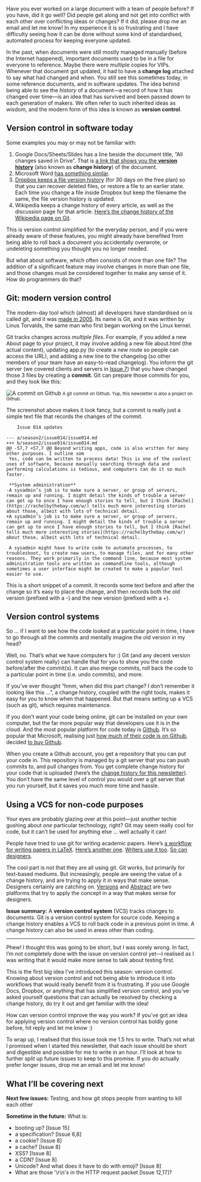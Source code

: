 Have you ever worked on a large document with a team of people before? If you have, did it go well? Did people get along and not get into conflict with each other over conflicting ideas or changes? If it did, please drop me an email and let me know! In my experience it is so frustrating and I have difficulty seeing how it can be done without some kind of standardised, automated process for keeping everyone updated.

In the past, when documents were still mostly managed manually (before the Internet happened), important documents used to be in a file for everyone to reference. Maybe there were multiple copies for VIPs. Whenever that document got updated, it had to have a **change log** attached to say what had changed and when. You still see this sometimes today, in some reference documents, and in software updates. The idea behind being able to see the *history* of a document—a record of how it has changed over time—is an idea that has survived and been passed down to each generation of makers. We often refer to such inherited ideas as wisdom, and the modern form of this idea is known as **version control**.

## Version control in software today

Some examples you may or may not be familiar with:

1. Google Docs/Sheets/Slides has a line beside the document title, “All changes saved in Drive”. That is [a link that shows you the **version history**](https://support.google.com/docs/answer/190843?co=GENIE.Platform%3DDesktop&hl=en) (also known as **change history**) of the document.
2. Microsoft Word [has something similar](https://support.office.com/en-us/article/view-the-version-history-of-an-item-or-file-in-a-list-or-library-53262060-5092-424d-a50b-c798b0ec32b1).
3. [Dropbox keeps a file version history](https://help.dropbox.com/security/version-history-overview) (for 30 days on the free plan) so that you can recover deleted files, or restore a file to an earlier state. Each time you change a file inside Dropbox but keep the filename the same, the file version history is updated.
4. Wikipedia keeps a change history of every article, as well as the discussion page for that article. [Here’s the change history of the Wikipedia page on Git](https://en.wikipedia.org/w/index.php?title=Git&action=history).

This is version control simplified for the everyday person, and if you were already aware of these features, you might already have benefited from being able to roll back a document you accidentally overwrote, or undeleting something you thought you no longer needed.

But what about software, which often consists of more than one file? The addition of a significant feature may involve changes in more than one file, and those changes must be considered together to make any sense of it. How do programmers do that?

## Git: modern version control

The modern-day tool which (almost) all developers have standardised on is called git, and it was [made in 2005](https://en.wikipedia.org/wiki/Git#History). Its name is Git, and it was written by Linus Torvalds, the same man who first began working on the Linux kernel.

Git tracks changes across _multiple files_. For example, if you added a new About page to your project, it may involve adding a new file about.html (the actual content), updating app.py (to create a new route so people can access the URL), and adding a new line to the changelog (so other members of your team have an easy-to-read changelog). You inform the git server (we covered clients and servers in [Issue 7](https://buttondown.email/laymansguide/archive/b36f0f43-e8f5-402d-8c6a-c2a28f5ff556)) that you have changed those 3 files by creating a **commit**. Git can prepare those commits for you, and they look like this:

![A commit on Github](https://github.com/ngjunsiang/laymansguide/blob/release/season2/issue019/issue019_01.png?raw=true)
<small>A git commit on Github. Yup, this newsletter is also a project on Github.</small>

The screenshot above makes it look fancy, but a commit is really just a simple text file that records the changes of the commit.

```
    Issue 014 updates

--- a/season2/issue014/issue014.md
+++ b/season2/issue014/issue014.md
@@ -57,7 +57,7 @@ Beyond writing apps, code is also written for many other purposes. I outline som
 Yes, code can be written to process data! This is one of the coolest uses of software, because manually searching through data and performing calculations is tedious, and computers can do it so much faster.

 **System administration**
-A sysadmin’s job is to make sure a server, or group of servers, remain up and running. I might detail the kinds of trouble a server can get up to once I have enough stories to tell, but I think [Rachel](https://rachelbythebay.com/w/) tells much more interesting stories about those, albeit with lots of technical detail.
+A sysadmin’s job is to make sure a server, or group of servers, remain up and running. I might detail the kinds of trouble a server can get up to once I have enough stories to tell, but I think [Rachel tells much more interesting stories](https://rachelbythebay.com/w/) about those, albeit with lots of technical detail.

 A sysadmin might have to write code to automate processes, to troubleshoot, to create new users, to manage files, and for many other reasons. They work primarily in the command line, because most system administration tools are written as commandline tools, although sometimes a user interface might be created to make a popular tool easier to use.
```

This is a short snippet of a commit. It records some text before and after the change so it’s easy to place the change, and then records both the old version (prefixed with a -) and the new version (prefixed with a +).

## Version control systems

So … if I want to see how the code looked at a particular point in time, I have to go through all the commits and mentally imagine the old version in my head?

Well, no. That’s what we have computers for :) Git (and any decent version control system really) can handle that for you to show you the code before/after the commit(s). It can also merge commits, roll back the code to a particular point in time (i.e. undo commits), and more.

If you’ve ever thought “hmm, when did this part change? I don’t remember it looking like this …”, a change history, coupled with the right tools, makes it easy for you to know when that happened. But that means setting up a VCS (such as git), which requires maintenance.

If you don’t want your code being online, git can be installed on your own computer, but the far more popular way that developers use it is in the cloud. And the most popular platform for code today is [Github](https://github.com/about). It’s so popular that Microsoft, realising just [how much of their code is on Github](https://github.com/Microsoft), decided [to buy Github](https://blogs.microsoft.com/blog/2018/06/04/microsoft-github-empowering-developers/).

When you create a Github account, you get a repository that you can put your code in. This repository is managed by a git server that you can push commits to, and pull changes from. You get complete change history for your code that is uploaded (here’s the [change history for this newsletter](https://github.com/ngjunsiang/laymansguide/commits/master)). You don’t have the same level of control you would over a git server that you run yourself, but it saves you much more time and hassle.

## Using a VCS for non-code purposes

Your eyes are probably glazing over at this point—just another techie gushing about *one* particular technology, right? Git may seem really cool for code, but it can’t be used for anything else … well actually it can!

People have tried to use git for writing academic papers. Here’s [a workflow for writing papers in LaTeX](https://medium.com/@rvprasad/a-git-workflow-for-writing-papers-in-latex-4cfb31be4b06). [Here’s another one](https://sites.duke.edu/stochastically/2014/07/23/using-git-to-write-papers/). [Writers use it too](https://joebuhlig.com/writing-with-github/). [So can designers](https://medium.com/@dfosco/git-for-designers-856c434716e).

The cool part is not that they are all using git. Git works, but primarily for text-based mediums. But increasingly, people are seeing the value of a change history, and are trying to apply it in ways that make sense. Designers certainly are catching on. [Versions](https://versions.sympli.io/) and [Abstract](https://www.abstract.com/) are two platforms that try to apply the concept in a way that makes sense for designers.

**Issue summary:** A **version control system** (VCS) tracks changes to documents. Git is a version control system for source code. Keeping a change history enables a VCS to roll back code in a previous point in time. A change history can also be used in areas other than coding.

-----

Phew! I thought this was going to be short, but I was sorely wrong. In fact, I’m not completely done with the issue on version control yet—I realised as I was writing that it would make more sense to talk about testing first.

This is the first big idea I’ve introduced this season: version control. Knowing about version control and not being able to introduce it into workflows that would really benefit from it is frustrating. If you use Google Docs, Dropbox, or anything that has simplified version control, and you’ve asked yourself questions that can actually be resolved by checking a change history, do try it out and get familiar with the idea!

How can version control improve the way you work? If you’ve got an idea for applying version control where no version control has boldly gone before, hit reply and let me know :)

To wrap up, I realised that this issue took me 1.5 hrs to write. That’s not what I promised when I started this newsletter, that each issue should be short and digestible and possible for me to write in an hour. I’ll look at how to further split up future issues to keep to this promise. If you do actually prefer longer issues, drop me an email and let me know!

## What I’ll be covering next

**Next few issues:** Testing, and how git stops people from wanting to kill each other

**Sometime in the future:** What is:

- booting up? [Issue 15]
- a specification? [Issue 6,8]
- a cookie? [Issue 8]
- a cache? [Issue 8]
- XSS? [Issue 8]
- a CDN? [Issue 8]
- Unicode? And what does it have to do with emoji? [Issue 8]
- What are those '\r\n's in the HTTP request packet [Issue 12,17]?
